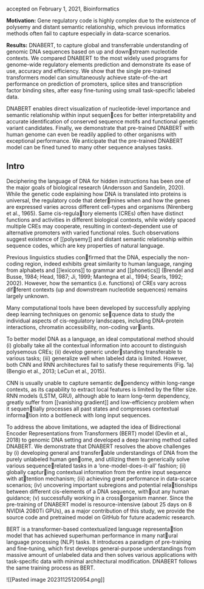 accepted on February 1, 2021, Bioinformatics

**Motivation:**
Gene regulatory code is highly complex due to the existence of polysemy and distant semantic relationship, which previous informatics methods often fail to capture especially in data-scarce scenarios.

**Results:**
DNABERT, to capture global and transferrable understanding of genomic DNA sequences based on up and downstream nucleotide contexts. We compared DNABERT to the most widely used programs for genome-wide regulatory elements prediction and demonstrate its ease of use, accuracy and efficiency. We show that the single pre-trained transformers model can simultaneously achieve state-of-the-art performance on prediction of promoters, splice sites and transcription factor binding sites, after easy fine-tuning using small task-specific labeled data.

DNABERT enables direct visualization of nucleotide-level importance and semantic relationship within input sequences for better interpretability and accurate identification of conserved sequence motifs and functional genetic variant candidates. Finally, we demonstrate that pre-trained DNABERT with human genome can even be readily applied to other organisms with exceptional performance. We anticipate that the pre-trained DNABERT model can be fined tuned to many other sequence analyses tasks. 



## Intro
Deciphering the language of DNA for hidden instructions has been one of the major goals of biological research (Andersson and Sandelin, 2020). While the genetic code explaining how DNA is translated into proteins is universal, the regulatory code that determines when and how the genes are expressed varies across different cell-types and organisms (Nirenberg et al., 1965). Same cis-regulatory elements (CREs) often have distinct functions and activities in different biological contexts, while widely spaced multiple CREs may cooperate, resulting in context-dependent use of alternative promoters with varied functional roles. Such observations suggest existence of [[polysemy]] and distant semantic relationship within sequence codes, which are key properties of natural language. 

Previous linguistics studies confirmed that the DNA, especially the non-coding region, indeed exhibits great similarity to human language, ranging from alphabets and [[lexicons]] to grammar and [[phonetics]] (Brendel and Busse, 1984; Head, 1987; Ji, 1999; Mantegna et al., 1994; Searls, 1992; 2002).  However, how the semantics (i.e. functions) of CREs vary across different contexts (up and downstream nucleotide sequences) remains largely unknown. 

Many computational tools have been developed by successfully applying deep learning techniques on genomic sequence data to study the individual aspects of cis-regulatory landscapes, including DNA-protein interactions, chromatin accessibility, non-coding variants. 

To better model DNA as a language, an ideal computational method should (i) globally take all the contextual information into account to distinguish polysemous CREs; (ii) develop generic understanding transferable to various tasks; (iii) generalize well when labeled data is limited. However, both CNN and RNN architectures fail to satisfy these requirements (Fig. 1a) (Bengio et al., 2013; LeCun et al., 2015).

CNN is usually unable to capture semantic dependency within long-range contexts, as its capability to extract local features is limited by the filter size. RNN models (LSTM, GRU), although able to learn long-term dependency, greatly suffer from [[vanishing gradient]] and low-efficiency problem when it sequentially processes all past states and compresses contextual information into a bottleneck with long input sequences. 

To address the above limitations, we adapted the idea of Bidirectional Encoder Representations from Transformers (BERT) model (Devlin et al., 2018) to genomic DNA setting and developed a deep learning method called DNABERT. We demonstrate that DNABERT resolves the above challenges by (i) developing general and transferable understandings of DNA from the purely unlabeled human genome, and utilizing them to generically solve various sequencerelated tasks in a ‘one-model-does-it-all’ fashion; (ii) globally capturing contextual information from the entire input sequence with attention mechanism; (iii) achieving great performance in data-scarce scenarios; (iv) uncovering important subregions and potential relationships between different cis-elements of a DNA sequence, without any human guidance; (v) successfully working in a crossorganism manner. Since the pre-training of DNABERT model is resource-intensive (about 25 days on 8 NVIDIA 2080Ti GPUs), as a major contribution of this study, we provide the source code and pretrained model on GitHub for future academic research.


BERT is a transformer-based contextualized language representation model that has achieved superhuman performance in many natural language processing (NLP) tasks. It introduces a paradigm of pre-training and fine-tuning, which first develops general-purpose understandings from massive amount of unlabeled data and then solves various applications with task-specific data with minimal architectural modification. DNABERT follows the same training process as BERT.

![[Pasted image 20231125120954.png]]